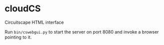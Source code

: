 cloudCS
=======

Circuitscape HTML interface

Run `bin/cswebgui.py` to start the server on port 8080 and invoke a browser pointing to it.
 